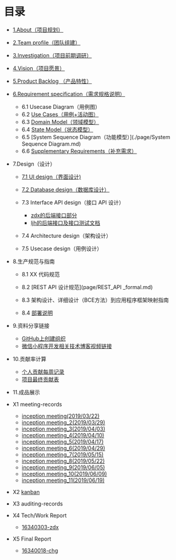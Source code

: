 # 目录
- [1.About（项目规划）](page/about.md)
- [2.Team profile（团队组建）](page/team_profile.md)
- [3.Investigation（项目前期调研）](./page/chenxp38_page/Investigation.md)
- [4.Vision（项目愿景）](page/vision.md)
- [5.Product Backlog （产品特性）](page/product_backlog)
- [6.Requirement specification（需求规格说明）](page/product_requirement.md)
  - 6.1 Usecase Diagram（用例图）
  - 6.2 [Use Cases（用例+活动图）](./page/chenxp38_page/Use_cases_details.md)
  - 6.3 [Domain Model（领域模型）](./page/DomainModel.md)
  - 6.4 [State Model（状态模型）](./page/State_Model.md)
  - 6.5 [System Sequence Diagram（功能模型）](./page/System Sequence Diagram.md)
  - 6.6 [Supplementary Requirements（补充需求）](./page/chenxp38_page/Supplementary_Requirements.md)
- 7.Design（设计）
  - [7.1 UI design（界面设计)](page/7.1UI-design.md)
  - [7.2 Database design（数据库设计）](./page/ljh_page/数据库.md)

  - 7.3 Interface API design（接口 API 设计）
    - [zdx的后端接口部分](https://moneydog.club:3336/swagger-ui.html)
    - [ljh的后端接口及接口测试文档](./page/ljh_page/API.md)
  - 7.4 Architecture design（架构设计）
  - 7.5 Usecase design（用例设计）
- 8.生产规范与指南
  - 8.1 XX 代码规范

  - 8.2 [REST API 设计规范](page/REST_API _formal.md)

  - 8.3 架构设计、详细设计（BCE方法）到应用程序框架映射指南

  - 8.4 [部署说明](page/deploy_file.md)
- 9.资料分享链接
  - [GitHub上创建组织](https://www.cnblogs.com/haore147/p/4219673.html)
  - [微信小程序开发相关技术博客视频链接](page/technique_learning.md)
- 10.贡献率计算
  - [个人贡献每周记录](https://docs.qq.com/sheet/DV1JYc2FLV2Rxc1hK?opendocxfrom=admin&tab=BB08J2)
  - [项目最终贡献表](./page/chenxp38_page/contribution_table.md)
- 11.成品展示
- X1 meeting-records

  - [inception meeting(2019/03/22)](./page/chenxp38_page/inception_meeting.md)
  - [inception meeting_2(2019/03/29)](./page/chenxp38_page/meeting_record_2.md)
  - [inception meeting_3(2019/04/03)](./page/chenxp38_page/meeting_record_3.md)
  - [inception meeting_4(2019/04/10)](./page/chenxp38_page/meeting_record_4.md)
  - [inception meeting_5(2019/04/17)](./page/chenxp38_page/meeting_record_5.md)
  - [inception meeting_6(2019/04/29)](./page/chenxp38_page/meeting_record_6.md)
  - [inception meeting_7(2019/05/15)](./page/chenxp38_page/meeting_record_7.md)
  - [inception meeting_8(2019/05/22)](./page/chenxp38_page/meeting_record_8.md)
  - [inception meeting_9(2019/06/05)](./page/chenxp38_page/meeting_record_9.md)
  - [inception meeting_10(2019/06/09)](./page/chenxp38_page/meeting_record_10.md)
  - [inception meeting_11(2019/06/19)](./page/chenxp38_page/meeting_record_11.md)
- X2 [kanban](https://github.com/ljhnhlh/ljhnhlh.github.io/projects)
- X3 auditing-records
- X4 Tech/Work Report
  - [16340303-zdx](page/zdx_note.md)
- X5 Final Report
  * [16340018-chg](page/Chenhg.md)